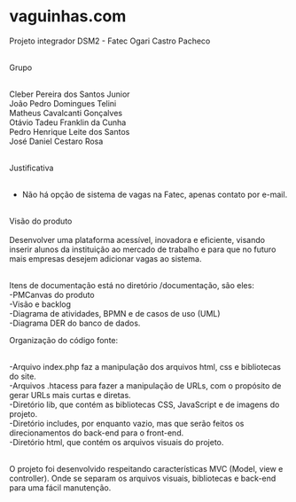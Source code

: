 # vaguinhas.com <br>
Projeto integrador DSM2 - Fatec Ogari Castro Pacheco <br><br>

Grupo <br><br>

Cleber Pereira dos Santos Junior <br>
João Pedro Domingues Telini <br>
Matheus Cavalcanti Gonçalves <br>
Otávio Tadeu Franklin da Cunha <br>
Pedro Henrique Leite dos Santos <br>
José Daniel Cestaro Rosa <br><br>

Justificativa <br><br>

- Não há opção de sistema de vagas na Fatec, apenas contato por e-mail.<br><br>

Visão do produto <br><br>
Desenvolver uma plataforma acessível, inovadora e eficiente, visando inserir alunos da instituição ao mercado de trabalho e para que no futuro mais empresas desejem adicionar vagas ao sistema. <br><br>

Itens de documentação está no diretório /documentação, são eles: <br>
  -PMCanvas do produto<br>
  -Visão e backlog<br>
  -Diagrama de atividades, BPMN e de casos de uso (UML)<br>
  -Diagrama DER do banco de dados.
  
Organização do código fonte:<br><br>

  -Arquivo index.php faz a manipulação dos arquivos html, css e bibliotecas do site.<br>
  -Arquivos .htacess para fazer a manipulação de URLs, com o propósito de gerar URLs mais curtas e diretas.<br>
  -Diretório lib, que contém as bibliotecas CSS, JavaScript e de imagens do projeto.<br>
  -Diretório includes, por enquanto vazio, mas que serão feitos os direcionamentos do back-end para o front-end.<br>
  -Diretório html, que contém os arquivos visuais do projeto.<br><br>

O projeto foi desenvolvido respeitando características MVC (Model, view e controller). Onde se separam os arquivos visuais, bibliotecas e back-end para uma fácil manutenção.

